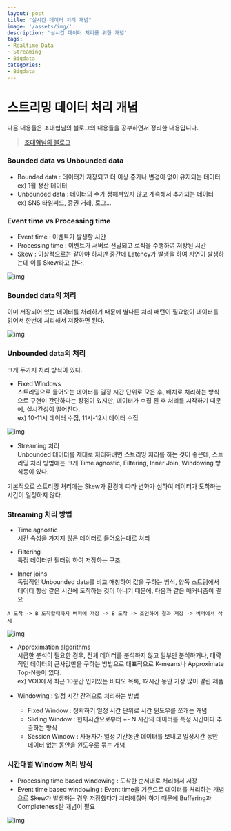 ```yaml
---
layout: post
title: "실시간 데이터 처리 개념"
image: '/assets/img/'
description: '실시간 데이터 처리를 위한 개념'
tags:
- Realtime Data
- Streaming
- Bigdata
categories:
- Bigdata
---
```



# 스트리밍 데이터 처리 개념
다음 내용들은 조대협님의 블로그의 내용들을 공부하면서 정리한 내용입니다.

> [조대협님의 블로그](http://bcho.tistory.com)

### Bounded data vs Unbounded data
- Bounded data : 데이터가 저장되고 더 이상 증가나 변경이 없이 유지되는 데이터  
ex) 1월 정산 데이터
- Unbounded data : 데이터의 수가 정해져있지 않고 계속해서 추가되는 데이터  
ex) SNS 타임피드, 증권 거래, 로그...

### Event time vs Processing time
- Event time : 이벤트가 발생할 시간
- Processing time : 이벤트가 서버로 전달되고 로직을 수행하여 저장된 시간
- Skew : 이상적으로는 같아야 하지만 중간에 Latency가 발생을 하여 지연이 발생하는데 이를 Skew라고 한다.

![img](https://cdn-images-1.medium.com/max/600/1*2ozJ8YtOOKRjxX3Ej9DArQ.png)

### Bounded data의 처리
이미 저장되어 있는 데이터를 처리하기 때문에 별다른 처리 패턴이 필요없이 데이터를 읽어서 한번에 처리해서 저장하면 된다.

![img](https://cdn-images-1.medium.com/max/600/1*d39Z_-tVkVioiNe0Zn_SFg.png)

### Unbounded data의 처리
크게 두가지 처리 방식이 있다.

- Fixed Windows  
스트리밍으로 들어오는 데이터를 일정 시간 단위로 모은 후, 배치로 처리하는 방식으로 구현이 간단하다는 장점이 있지만, 데이터가 수집 된 후 처리를 시작하기 때문에, 실시간성이 떨어진다.  
ex) 10-11시 데이터 수집, 11시-12시 데이터 수집

![img](https://cdn-images-1.medium.com/max/1200/1*7xyafF15E5AWSbg2Nerb8g.png)

- Streaming 처리  
Unbounded 데이터를 제대로 처리하려면 스트리밍 처리를 하는 것이 좋은데, 스트리밍 처리 방법에는 크게 Time agnostic, Filtering, Inner Join, Windowing 방식등이 있다.  

기본적으로 스트리밍 처리에는 Skew가 환경에 따라 변화가 심하여 데이터가 도착하는 시간이 일정하지 않다.


### Streaming 처리 방법
- Time agnostic  
시간 속성을 가지지 않은 데이터로 들어오는대로 처리

- Filtering  
특정 데이터만 필터링 하여 저장하는 구조


- Inner joins  
독립적인 Unbounded data를 비교 매칭하여 값을 구하는 방식, 양쪽 스트림에서 데이터 항상 같은 시간에 도착하는 것이 아니기 때문에, 다음과 같은 매커니즘이 필요

```
A 도착 -> B 도착할때까지 버퍼에 저장 -> B 도착 -> 조인하여 결과 저장 -> 버퍼에서 삭제
```

![img](https://cdn-images-1.medium.com/max/600/1*-jjGTYkw5WAW2F6Q8wM4UQ.png)


- Approximation algorithms  
시급한 분석이 필요한 경우, 전체 데이터를 분석하지 않고 일부만 분석하거나, 대략적인 데이터의 근사값만을 구하는 방법으로 대표적으로 K-means나 Approximate Top-N등이 있다.  
ex) VOD에서 최근 10분간 인기있는 비디오 목록, 12시간 동안 가장 많이 팔린 제품  


- Windowing : 일정 시간 간격으로 처리하는 방법
	- Fixed Window : 정확하기 일정 시간 단위로 시간 윈도우를 쪼개는 개념
	- Sliding Window : 현재시간으로부터 +- N 시간의 데이터를 특정 시간마다 추출하는 방식
	- Session Window : 사용자가 일정 기간동안 데이터를 보내고 일정시간 동안 데이터 없는 동안을 윈도우로 묶는 개념


### 시간대별 Window 처리 방식
- Processing time based windowing : 도착한 순서대로 처리해서 저장
- Event time based windowing : Event time을 기준으로 데이터를 처리하는 개념으로 Skew가 발생하는 경우 저장했다가 처리해줘야 하기 때문에 Buffering과 Completeness란 개념이 필요

![img](https://cdn-images-1.medium.com/max/400/1*RgjuniWDpJN8KQ29avCRiw.png)
